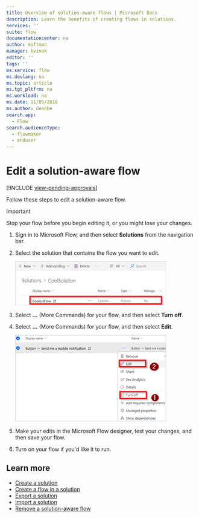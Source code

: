 ```yaml
---
title: Overview of solution-aware flows | Microsoft Docs
description: Learn the benefits of creating flows in solutions.
services: ''
suite: flow
documentationcenter: na
author: msftman
manager: kvivek
editor: ''
tags: ''
ms.service: flow
ms.devlang: na
ms.topic: article
ms.tgt_pltfrm: na
ms.workload: na
ms.date: 11/05/2018
ms.author: deonhe
search.app: 
  - Flow
search.audienceType: 
  - flowmaker
  - enduser
---
```


# Edit a solution-aware flow
[!INCLUDE [view-pending-approvals](includes/cc-rebrand.md)]

Follow these steps to edit a solution-aware flow.

> [!IMPORTANT]
> Stop your flow before you begin editing it, or you might lose your changes.

1. Sign in to Microsoft Flow, and then select **Solutions** from the navigation bar.
1. Select the solution that contains the flow you want to edit.

   ![](./media/edit-solution-aware-flow/new-flow-inside-solution.png)

1. Select **...** (More Commands) for your flow, and then select **Turn off**.
1. Select **...** (More Commands) for your flow, and then select **Edit**.

   ![](./media/edit-solution-aware-flow/edit-flow.png)
   
1. Make your edits in the Microsoft Flow designer, test your changes, and then save your flow.
1. Turn on your flow if you'd like it to run.

## Learn more

* [Create a solution](./overview-solution-flows.md)
* [Create a flow in a solution](./create-flow-solution.md)
* [Export a solution](./export-flow-solution.md)
* [Import a solution](./import-flow-solution.md)
* [Remove a solution-aware flow](./remove-solution-aware-flow.md)
